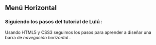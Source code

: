 ## Menú Horizontal ##
### Siguiendo los pasos del tutorial de Lulú : ###
Usando HTML5 y CSS3 seguimos los pasos para aprender a diseñar una barra de _navegación_  _horizontal_ .
